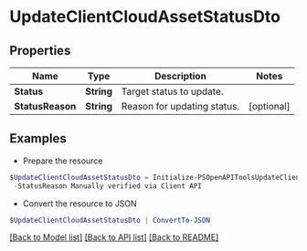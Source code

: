 # UpdateClientCloudAssetStatusDto
## Properties

Name | Type | Description | Notes
------------ | ------------- | ------------- | -------------
**Status** | **String** | Target status to update. | 
**StatusReason** | **String** | Reason for updating status. | [optional] 

## Examples

- Prepare the resource
```powershell
$UpdateClientCloudAssetStatusDto = Initialize-PSOpenAPIToolsUpdateClientCloudAssetStatusDto  -Status verified `
 -StatusReason Manually verified via Client API
```

- Convert the resource to JSON
```powershell
$UpdateClientCloudAssetStatusDto | ConvertTo-JSON
```

[[Back to Model list]](../README.md#documentation-for-models) [[Back to API list]](../README.md#documentation-for-api-endpoints) [[Back to README]](../README.md)

